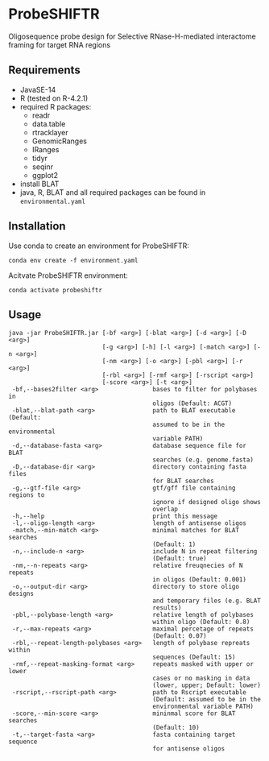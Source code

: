 # ProbeSHIFTR
Oligosequence probe design for Selective RNase-H-mediated interactome framing for target RNA regions

## Requirements

- JavaSE-14
- R (tested on R-4.2.1)
- required R packages:
	- readr
	- data.table
	- rtracklayer
	- GenomicRanges
	- IRanges
	- tidyr
	- seqinr
	- ggplot2
- install BLAT
- java, R, BLAT and all required  packages can be found in `environmental.yaml`

## Installation

Use conda to create an environment for ProbeSHIFTR:

`conda env create -f environment.yaml`

Acitvate ProbeSHIFTR environment:

`conda activate probeshiftr`


## Usage

```
java -jar ProbeSHIFTR.jar [-bf <arg>] [-blat <arg>] [-d <arg>] [-D <arg>] 
	   					  [-g <arg>] [-h] [-l <arg>] [-match <arg>] [-n <arg>] 
	   					  [-nm <arg>] [-o <arg>] [-pbl <arg>] [-r <arg>] 
	   					  [-rbl <arg>] [-rmf <arg>] [-rscript <arg>] 
	   					  [-score <arg>] [-t <arg>]
 -bf,--bases2filter <arg>               bases to filter for polybases in
                                        oligos (Default: ACGT)
 -blat,--blat-path <arg>                path to BLAT executable (Default:
                                        assumed to be in the environmental
                                        variable PATH)
 -d,--database-fasta <arg>              database sequence file for BLAT
                                        searches (e.g. genome.fasta)
 -D,--database-dir <arg>                directory containing fasta files
                                        for BLAT searches
 -g,--gtf-file <arg>                    gtf/gff file containing regions to
                                        ignore if designed oligo shows
                                        overlap
 -h,--help                              print this message
 -l,--oligo-length <arg>                length of antisense oligos
 -match,--min-match <arg>               minimal matches for BLAT searches
                                        (Default: 1)
 -n,--include-n <arg>                   include N in repeat filtering
                                        (Default: true)
 -nm,--n-repeats <arg>                  relative freuqnecies of N repeats
                                        in oligos (Default: 0.001)
 -o,--output-dir <arg>                  directory to store oligo designs
                                        and temporary files (e.g. BLAT
                                        results)
 -pbl,--polybase-length <arg>           relative length of polybases
                                        within oligo (Default: 0.8)
 -r,--max-repeats <arg>                 maximal percetage of repeats
                                        (Default: 0.07)
 -rbl,--repeat-length-polybases <arg>   length of polybase repreats within
                                        sequences (Default: 15)
 -rmf,--repeat-masking-format <arg>     repeats masked with upper or lower
                                        cases or no masking in data
                                        (lower, upper; Default: lower)
 -rscript,--rscript-path <arg>          path to Rscript executable
                                        (Default: assumed to be in the
                                        environmental variable PATH)
 -score,--min-score <arg>               mininmal score for BLAT searches
                                        (Default: 10)
 -t,--target-fasta <arg>                fasta containing target sequence
                                        for antisense oligos
```
